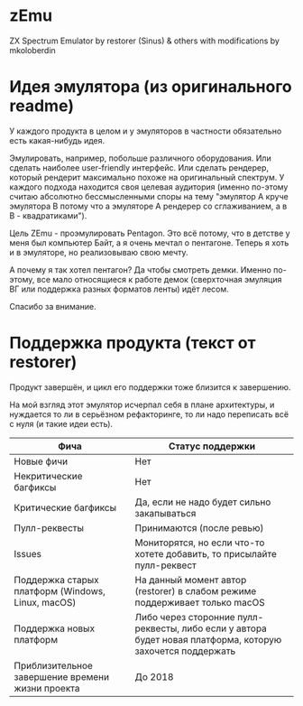 # zEmu

ZX Spectrum Emulator by restorer (Sinus) &amp; others with modifications by mkoloberdin

# Идея эмулятора (из оригинального readme)

У каждого продукта в целом и у эмуляторов в частности обязательно есть какая-нибудь идея.

Эмулировать, например, побольше различного оборудования. Или сделать наиболее user-friendly интерфейс.
Или сделать рендерер, который рендерит максимально похоже на оригинальный спектрум.
У каждого подхода находится своя целевая аудитория (именно по-этому считаю абсолютно бессмысленными споры
на тему "эмулятор A круче эмулятора B потому что а эмуляторе A рендерер со сглаживанием, а в B - квадратиками").

Цель ZEmu - проэмулировать Pentagon.
Это всё потому, что в детстве у меня был компьютер Байт, а я очень мечтал о пентагоне.
Теперь я хоть и в эмуляторе, но реализовываю свою мечту.

А почему я так хотел пентагон? Да чтобы смотреть демки. Именно по-этому, все мало относящиеся к работе демок (сверхточная
эмуляция ВГ или поддержка разных форматов ленты) идёт лесом.

Спасибо за внимание.

# Поддержка продукта (текст от restorer)

Продукт завершён, и цикл его поддержки тоже близится к завершению.

На мой взгляд этот эмулятор исчерпал себя в плане архитектуры, и нуждается то ли в серьёзном рефакторинге,
то ли надо переписать всё с нуля (и такие идеи есть).

| Фича | Статус поддержки |
|---|---|
| Новые фичи | Нет |
| Некритические багфиксы | Нет |
| Критические багфиксы | Да, если не надо будет сильно закапываться |
| Пулл-реквесты | Принимаются (после ревью) |
| Issues | Мониторятся, но если что-то хотете добавить, то присылайте пулл-реквест |
| Поддержка старых платформ (Windows, Linux, macOS) | На данный момент автор (restorer) в слабом режиме поддерживает только macOS |
| Поддержка новых платформ | Либо через сторонние пулл-реквесты, либо если у автора будет новая платформа, которую захочется поддержать |
| Приблизительное завершение времени жизни проекта | До 2018 |
